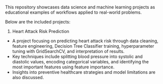 This repository showcases data science and machine learning projects as educational examples of workflows applied to real-world problems.

Below are the included projects:

1. Heart Attack Risk Prediction
- A project focusing on predicting heart attack risk through data cleaning, feature engineering, Decision Tree Classifier training, hyperparameter tuning with GridSearchCV, and interpretation of results.
- Key techniques include splitting blood pressure into systolic and diastolic values, encoding categorical variables, and identifying the most important features using feature importance.
- Insights into preventive healthcare strategies and model limitations are also discussed.
